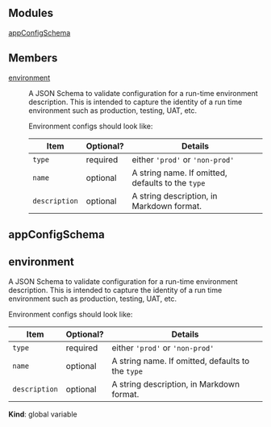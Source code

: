 ## Modules

<dl>
<dt><a href="#module_appConfigSchema">appConfigSchema</a></dt>
<dd></dd>
</dl>

## Members

<dl>
<dt><a href="#environment">environment</a></dt>
<dd><p>A JSON Schema to validate configuration for a run-time 
environment description. This is intended to capture the 
identity of a run time environment such as production, 
testing, UAT, etc.</p>
<p>Environment configs should look like:</p>
<table>
<thead>
<tr>
<th>Item</th>
<th>Optional?</th>
<th>Details</th>
</tr>
</thead>
<tbody><tr>
<td><code>type</code></td>
<td>required</td>
<td>either <code>&#39;prod&#39;</code> or <code>&#39;non-prod&#39;</code></td>
</tr>
<tr>
<td><code>name</code></td>
<td>optional</td>
<td>A string name. If omitted, defaults to the <code>type</code></td>
</tr>
<tr>
<td><code>description</code></td>
<td>optional</td>
<td>A string description, in Markdown format.</td>
</tr>
</tbody></table>
</dd>
</dl>

<a name="module_appConfigSchema"></a>

## appConfigSchema
<a name="environment"></a>

## environment
A JSON Schema to validate configuration for a run-time environment description. This is intended to capture the identity of a run time environment such as production, testing, UAT, etc.Environment configs should look like:| Item   | Optional? | Details| ------ | --------- | -------------------------------| `type` | required  | either `'prod'` or `'non-prod'`| `name` | optional  | A string name. If omitted, defaults to the `type`| `description` | optional | A string description, in Markdown format.

**Kind**: global variable  
